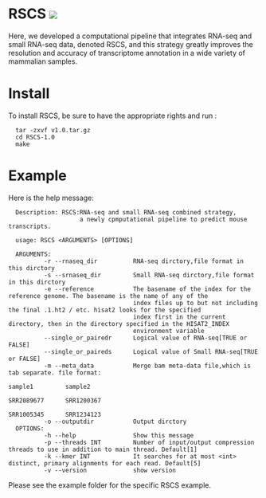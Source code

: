 # RSCS  ![](https://img.shields.io/github/license/summus-kong/RSCS) 

Here, we developed a computational pipeline that integrates RNA-seq and small RNA-seq data, denoted RSCS, and this strategy greatly improves the resolution and accuracy of transcriptome annotation in a wide variety of mammalian samples.

# Install
To install RSCS, be sure to have the appropriate rights and run :
```
  tar -zxvf v1.0.tar.gz
  cd RSCS-1.0
  make
```
# Example
Here is the help message:
```
  Description: RSCS:RNA-seq and small RNA-seq combined strategy,
                    a newly cpmputational pipeline to predict mouse transcripts.

  usage: RSCS <ARGUMENTS> [OPTIONS]

  ARGUMENTS:
          -r --rnaseq_dir          RNA-seq dirctory,file format in this dirctory
          -s --srnaseq_dir         Small RNA-seq dirctory,file format in this dirctory
          -e --reference           The basename of the index for the reference genome. The basename is the name of any of the
                                   index files up to but not including the final .1.ht2 / etc. hisat2 looks for the specified
                                   index first in the current directory, then in the directory specified in the HISAT2_INDEX
                                   environment variable
          --single_or_pairedr      Logical value of RNA-seq[TRUE or FALSE]
          --single_or_paireds      Logical value of Small RNA-seq[TRUE or FALSE]
          -m --meta_data           Merge bam meta-data file,which is tab separate. file format:
                                                                                                  sample1         sample2
                                                                                                  SRR2089677      SRR1200367
                                                                                                  SRR1005345      SRR1234123
          -o --outputdir           Output dirctory
  OPTIONS:
          -h --help                Show this message
          -p --threads INT         Number of input/output compression threads to use in addition to main thread. Default[1]
          -k --kmer INT            It searches for at most <int> distinct, primary alignments for each read. Default[5]
          -v --version             show version
```     
Please see the example folder for the specific RSCS example. 
  

